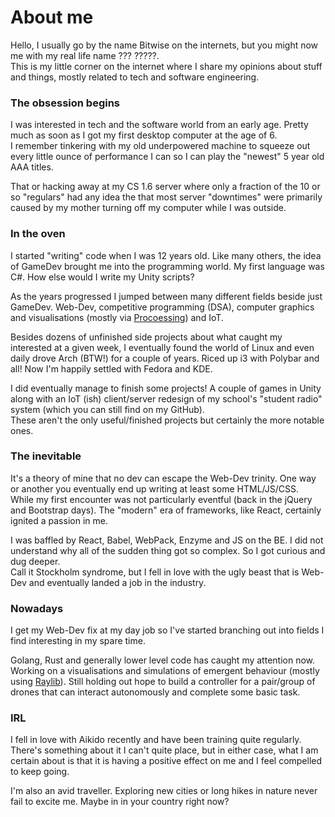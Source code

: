 # About me

Hello, I usually go by the name Bitwise on the internets, but you might now me with my real life name ??? ?????.  
This is my little corner on the internet where I share my opinions about stuff and things, mostly related to tech and software engineering.

### The obsession begins

I was interested in tech and the software world from an early age. Pretty much as soon as I got my first desktop computer at the age of 6.  
I remember tinkering with my old underpowered machine to squeeze out every little ounce of performance I can so I can play the "newest" 5 year old AAA titles.

That or hacking away at my CS 1.6 server where only a fraction of the 10 or so "regulars" had any idea the that most server "downtimes" were primarily caused by my mother turning off my computer while I was outside.

### In the oven

I started "writing" code when I was 12 years old. Like many others, the idea of GameDev brought me into the programming world.
My first language was C#. How else would I write my Unity scripts?

As the years progressed I jumped between many different fields beside just GameDev. Web-Dev, competitive programming (DSA), computer graphics and visualisations (mostly via [Procoessing](https://processing.org/)) and IoT.

Besides dozens of unfinished side projects about what caught my interested at a given week, I eventually found the world of Linux and even daily drove Arch (BTW!) for a couple of years. Riced up i3 with Polybar and all! Now I'm happily settled with Fedora and KDE.

I did eventually manage to finish some projects! A couple of games in Unity along with an IoT (ish) client/server redesign of my school's "student radio" system (which you can still find on my GitHub).  
These aren't the only useful/finished projects but certainly the more notable ones.

### The inevitable

It's a theory of mine that no dev can escape the Web-Dev trinity. One way or another you eventually end up writing at least some HTML/JS/CSS.  
While my first encounter was not particularly eventful (back in the jQuery and Bootstrap days). The "modern" era of frameworks, like React, certainly ignited a passion in me.

I was baffled by React, Babel, WebPack, Enzyme and JS on the BE. I did not understand why all of the sudden thing got so complex. So I got curious and dug deeper.  
Call it Stockholm syndrome, but I fell in love with the ugly beast that is Web-Dev and eventually landed a job in the industry.

### Nowadays

I get my Web-Dev fix at my day job so I've started branching out into fields I find interesting in my spare time.

Golang, Rust and generally lower level code has caught my attention now. Working on a visualisations and simulations of emergent behaviour (mostly using [Raylib](https://www.raylib.com/)). Still holding out hope to build a controller for a pair/group of drones that can interact autonomously and complete some basic task.

### IRL

I fell in love with Aikido recently and have been training quite regularly. There's something about it I can't quite place, but in either case, what I am certain about is that it is having a positive effect on me and I feel compelled to keep going.

I'm also an avid traveller. Exploring new cities or long hikes in nature never fail to excite me. Maybe in in your country right now?
